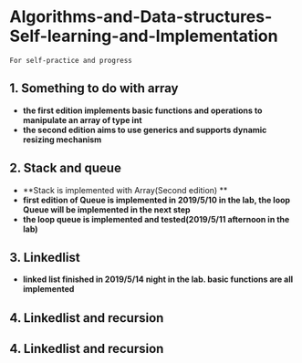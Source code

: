 # Algorithms-and-Data-structures-Self-learning-and-Implementation
`For self-practice and progress`

## 1. Something to do with array
+ **the first edition implements basic functions and operations to manipulate an array of type int**
+ **the second edition aims to use generics and supports dynamic resizing mechanism**
## 2. Stack and queue

+ **Stack is implemented with Array(Second edition) **
+ **first edition of Queue is implemented in 2019/5/10 in the lab, the loop Queue will be implemented in the next step**
+ **the loop queue is implemented and tested(2019/5/11 afternoon in the lab)**

## 3. Linkedlist

+ **linked list finished in 2019/5/14 night in the lab. basic functions are all implemented**

## 4. Linkedlist and recursion
## 4. Linkedlist and recursion

